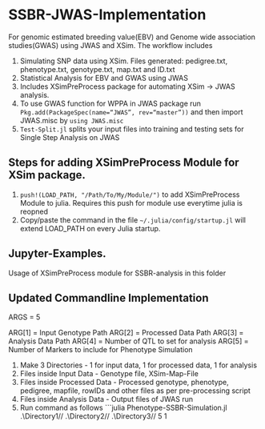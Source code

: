 # SSBR-JWAS-Implementation
For genomic estimated breeding value(EBV) and Genome wide association studies(GWAS) using JWAS and XSim. The workflow includes 
1) Simulating SNP data using XSim. Files generated: pedigree.txt, phenotype.txt, genotype.txt, map.txt and ID.txt <br/>
2) Statistical Analysis for EBV and GWAS using JWAS <br/>
3) Includes XSimPreProcess package for automating XSim -> JWAS analysis. <br/>
4) To use GWAS function for WPPA in JWAS package run ```Pkg.add(PackageSpec(name=“JWAS”, rev=“master”))``` and then import JWAS.misc by ```using JWAS.misc ```
5) ```Test-Split.jl``` splits your input files into training and testing sets for Single Step Analysis on JWAS

## Steps for adding XSimPreProcess Module for XSim package.
1. ```push!(LOAD_PATH, "/Path/To/My/Module/")``` to add XSimPreProcess Module to julia. Requires this push for module use everytime julia is reopned
2. Copy/paste the command in the file ```~/.julia/config/startup.jl``` will extend LOAD_PATH on every Julia startup.

## Jupyter-Examples.
Usage of XSimPreProcess module for SSBR-analysis in this folder

## Updated Commandline Implementation 
ARGS = 5 

ARG[1] = Input Genotype Path
ARG[2] = Processed Data Path
ARG[3] = Analysis Data Path 
ARG[4] = Number of QTL to set for analysis 
ARG[5] = Number of Markers to include for Phenotype Simulation 

1. Make 3 Directories - 1 for input data, 1 for processed data, 1 for analysis 
2. Files inside Input Data -  Genotype file, XSim-Map-File
3. Files inside Processed Data - Processed genotype, phenotype, pedigree, mapfile, rowIDs and other files as per pre-processing script 
4. Files inside Analysis Data - Output files of JWAS run 
5. Run command as follows ```julia Phenotype-SSBR-Simulation.jl .\Directory1// .\Directory2// .\Directory3// 5 1

